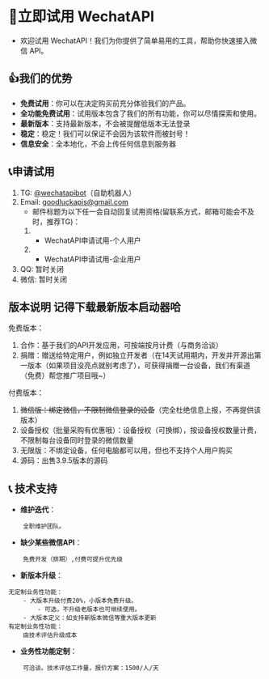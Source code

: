 # 🚀立即试用 WechatAPI

- 欢迎试用 WechatAPI！我们为你提供了简单易用的工具，帮助你快速接入微信 API。

## 👍我们的优势

- **免费试用**：你可以在决定购买前充分体验我们的产品。
- **全功能免费试用**：试用版本包含了我们的所有功能，你可以尽情探索和使用。
- **最新版本**：支持最新版本，不会被提醒低版本无法登录
- **稳定**：稳定！我们可以保证不会因为该软件而被封号！
- **信息安全**：全本地化，不会上传任何信息到服务器

## 📞申请试用

1. TG: [@wechatapibot](https://t.me/wechatapibot)（自助机器人）
2. Email: [goodluckapis@gmail.com](mailto:goodluckapis@gmail.com) 
   - 邮件标题为以下任一会自动回复试用资格(留联系方式，邮箱可能会不及时，推荐TG)：
   1. - WechatAPI申请试用-个人用户
   2. - WechatAPI申请试用-企业用户
3. QQ: 暂时关闭
4. 微信: 暂时关闭


## 版本说明 记得下载最新版本启动器哈

免费版本：

1. 合作：基于我们的API开发应用，可按端按月计费（与商务洽谈）
2. 捐赠：赠送给特定用户，例如独立开发者（在14天试用期内，开发并开源出第一版本（如果项目没亮点就别考虑了），可获得捐赠一台设备，我们有渠道（免费）帮您推广项目哦~）

付费版本：
1. ~~微信版：绑定微信，不限制微信登录的设备~~（完全杜绝信息上报，不再提供该版本）
2. 设备授权（批量采购有优惠哦）：设备授权（可换绑），按设备授权数量计费，不限制每台设备同时登录的微信数量
3. 无限版：不绑定设备，任何电脑都可以用，但也不支持个人用户购买
4. 源码：出售3.9.5版本的源码

## 📞 技术支持

- **维护迭代**：
```
	全职维护团队。
```
- **缺少某些微信API**：
```
	免费开发（排期）,付费可提升优先级
```
- **新版本升级**：
```
无定制业务性功能：
	- 大版本升级付费20%，小版本免费升级。
	    - 可选，不升级老版本也可继续使用。
	- 大版本定义：如支持新版本微信等重大版本更新
有定制业务性功能：
	由技术评估升级成本
```

- **业务性功能定制**：
```
	可洽谈。技术评估工作量，报价方案：1500/人/天
```
